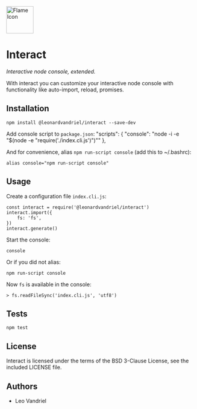 <img src="icon.jpg" alt="Flame Icon" width="72"/>


Interact
======

*Interactive node console, extended.*

With interact you can customize your interactive node console with functionality like auto-import, reload, promises.

## Installation

    npm install @leonardvandriel/interact --save-dev

Add console script to `package.json`:
    "scripts": {
      "console": "node -i -e \"$(node -e \"require('./index.cli.js')\")\""
    },

And for convenience, alias `npm run-script console` (add this to ~/.bashrc):

	alias console="npm run-script console"


## Usage

Create a configuration file `index.cli.js`:

    const interact = require('@leonardvandriel/interact')
    interact.import({
        fs: 'fs',
    })
    interact.generate()


Start the console:

    console

Or if you did not alias:

    npm run-script console

Now `fs` is available in the console:

    > fs.readFileSync('index.cli.js', 'utf8')

## Tests

    npm test


## License

Interact is licensed under the terms of the BSD 3-Clause License, see the included LICENSE file.


## Authors

- Leo Vandriel
